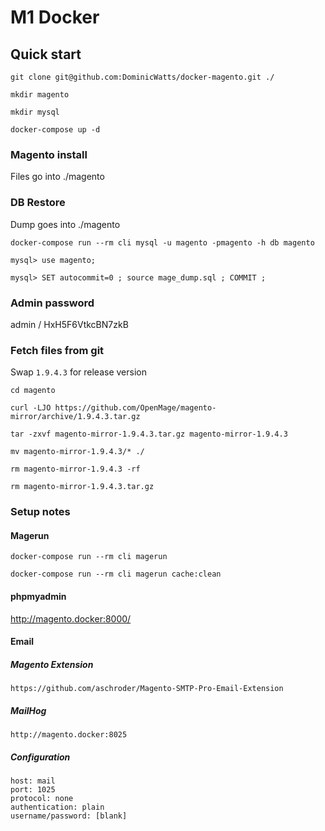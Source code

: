 # M1 Docker

## Quick start

    git clone git@github.com:DominicWatts/docker-magento.git ./

    mkdir magento

    mkdir mysql

    docker-compose up -d

### Magento install

Files go into ./magento

### DB Restore

Dump goes into ./magento

    docker-compose run --rm cli mysql -u magento -pmagento -h db magento

    mysql> use magento;

    mysql> SET autocommit=0 ; source mage_dump.sql ; COMMIT ;

### Admin password

admin / HxH5F6VtkcBN7zkB

### Fetch files from git

Swap `1.9.4.3` for release version

    cd magento

    curl -LJO https://github.com/OpenMage/magento-mirror/archive/1.9.4.3.tar.gz

    tar -zxvf magento-mirror-1.9.4.3.tar.gz magento-mirror-1.9.4.3

    mv magento-mirror-1.9.4.3/* ./

    rm magento-mirror-1.9.4.3 -rf

    rm magento-mirror-1.9.4.3.tar.gz

### Setup notes

#### Magerun

    docker-compose run --rm cli magerun

    docker-compose run --rm cli magerun cache:clean

#### phpmyadmin

http://magento.docker:8000/

#### Email

##### Magento Extension

    https://github.com/aschroder/Magento-SMTP-Pro-Email-Extension

##### MailHog

    http://magento.docker:8025

##### Configuration

    host: mail
    port: 1025
    protocol: none
    authentication: plain
    username/password: [blank]
